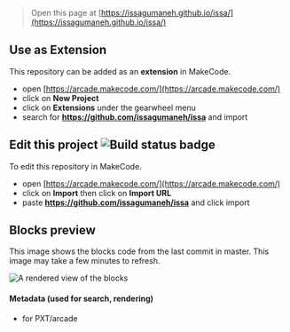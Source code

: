  


> Open this page at [https://issagumaneh.github.io/issa/](https://issagumaneh.github.io/issa/)

## Use as Extension

This repository can be added as an **extension** in MakeCode.

* open [https://arcade.makecode.com/](https://arcade.makecode.com/)
* click on **New Project**
* click on **Extensions** under the gearwheel menu
* search for **https://github.com/issagumaneh/issa** and import

## Edit this project ![Build status badge](https://github.com/issagumaneh/issa/workflows/MakeCode/badge.svg)

To edit this repository in MakeCode.

* open [https://arcade.makecode.com/](https://arcade.makecode.com/)
* click on **Import** then click on **Import URL**
* paste **https://github.com/issagumaneh/issa** and click import

## Blocks preview

This image shows the blocks code from the last commit in master.
This image may take a few minutes to refresh.

![A rendered view of the blocks](https://github.com/issagumaneh/issa/raw/master/.github/makecode/blocks.png)

#### Metadata (used for search, rendering)

* for PXT/arcade
<script src="https://makecode.com/gh-pages-embed.js"></script><script>makeCodeRender("{{ site.makecode.home_url }}", "{{ site.github.owner_name }}/{{ site.github.repository_name }}");</script>
